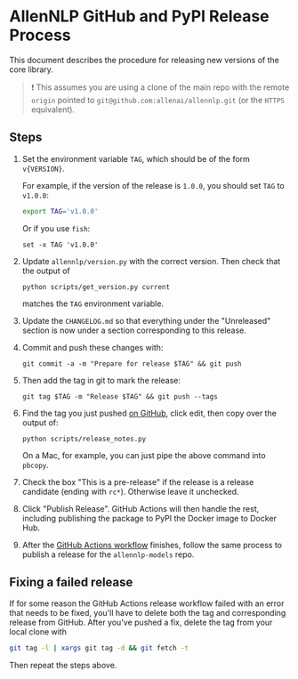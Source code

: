 # AllenNLP GitHub and PyPI Release Process

This document describes the procedure for releasing new versions of the core library.

> ❗️ This assumes you are using a clone of the main repo with the remote `origin` pointed
to `git@github.com:allenai/allennlp.git` (or the `HTTPS` equivalent).

## Steps

1. Set the environment variable `TAG`, which should be of the form `v{VERSION}`.

    For example, if the version of the release is `1.0.0`, you should set `TAG` to `v1.0.0`:

    ```bash
    export TAG='v1.0.0'
    ```

    Or if you use `fish`:

    ```fish
    set -x TAG 'v1.0.0'
    ```

2. Update `allennlp/version.py` with the correct version. Then check that the output of

    ```
    python scripts/get_version.py current
    ```

    matches the `TAG` environment variable.

3. Update the `CHANGELOG.md` so that everything under the "Unreleased" section is now under a section corresponding to this release.

4. Commit and push these changes with:

    ```
    git commit -a -m "Prepare for release $TAG" && git push
    ```
    
5. Then add the tag in git to mark the release:

    ```
    git tag $TAG -m "Release $TAG" && git push --tags
    ```

6. Find the tag you just pushed [on GitHub](https://github.com/allenai/allennlp/tags), click edit, then copy over the output of:

    ```
    python scripts/release_notes.py
    ```

    On a Mac, for example, you can just pipe the above command into `pbcopy`.

7. Check the box "This is a pre-release" if the release is a release candidate (ending with `rc*`). Otherwise leave it unchecked.

7. Click "Publish Release". GitHub Actions will then handle the rest, including publishing the package to PyPI the Docker image to Docker Hub.


8. After the [GitHub Actions workflow](https://github.com/allenai/allennlp/actions?query=workflow%3AMaster+event%3Arelease) finishes, follow the same process to publish a release for the `allennlp-models` repo.


## Fixing a failed release

If for some reason the GitHub Actions release workflow failed with an error that needs to be fixed, you'll have to delete both the tag and corresponding release from GitHub. After you've pushed a fix, delete the tag from your local clone with

```bash
git tag -l | xargs git tag -d && git fetch -t
```

Then repeat the steps above.
